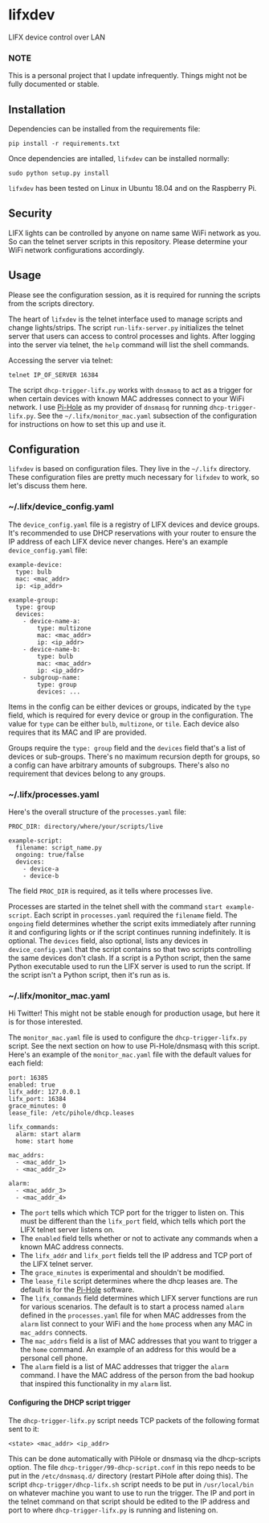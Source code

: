 # lifxdev
LIFX device control over LAN

### NOTE
This is a personal project that I update infrequently. Things might not be
fully documented or stable.

## Installation

Dependencies can be installed from the requirements file:

```
pip install -r requirements.txt
```

Once dependencies are intalled, `lifxdev` can be installed normally:

```
sudo python setup.py install
```

`lifxdev` has been tested on Linux in Ubuntu 18.04 and on the Raspberry Pi.

## Security

LIFX lights can be controlled by anyone on name same WiFi network as you. So
can the telnet server scripts in this repository. Please determine your WiFi
network configurations accordingly.

## Usage

Please see the configuration session, as it is required for running the scripts
from the scripts directory.

The heart of `lifxdev` is the telnet interface used to manage scripts and
change lights/strips. The script `run-lifx-server.py` initializes the telnet
server that users can access to control processes and lights. After logging
into the server via telnet, the `help` command will list the shell commands.

Accessing the server via telnet:

```
telnet IP_OF_SERVER 16384
```

The script `dhcp-trigger-lifx.py` works with `dnsmasq` to act as a trigger for
when certain devices with known MAC addresses connect to your WiFi network. I
use [Pi-Hole](https://pi-hole.net/) as my provider of `dnsmasq` for running
`dhcp-trigger-lifx.py`. See the `~/.lifx/monitor_mac.yaml` subsection of the
configuration for instructions on how to set this up and use it.

## Configuration

`lifxdev` is based on configuration files. They live in the `~/.lifx`
directory. These configuration files are pretty much necessary for `lifxdev` to
work, so let's discuss them here.

### ~/.lifx/device_config.yaml

The `device_config.yaml` file is a registry of LIFX devices and device groups.
It's recommended to use DHCP reservations with your router to ensure the IP
address of each LIFX device never changes. Here's an example
`device_config.yaml` file:

```
example-device:
  type: bulb
  mac: <mac_addr>
  ip: <ip_addr>

example-group:
  type: group
  devices:
    - device-name-a:
        type: multizone
        mac: <mac_addr>
        ip: <ip_addr>
    - device-name-b:
        type: bulb
        mac: <mac_addr>
        ip: <ip_addr>
    - subgroup-name:
        type: group
        devices: ...
```

Items in the config can be either devices or groups, indicated by the `type`
field, which is required for every device or group in the configuration. The
value for `type` can be either `bulb`, `multizone`, or `tile`. Each device also
requires that its MAC and IP are provided.

Groups require the `type: group` field and the `devices` field that's a list of
devices or sub-groups. There's no maximum recursion depth for groups, so a
config can have arbitrary amounts of subgroups. There's also no requirement
that devices belong to any groups.

### ~/.lifx/processes.yaml

Here's the overall structure of the `processes.yaml` file:

```
PROC_DIR: directory/where/your/scripts/live

example-script:
  filename: script_name.py
  ongoing: true/false
  devices:
    - device-a
    - device-b
```

The field `PROC_DIR` is required, as it tells where processes live.

Processes are started in the telnet shell with the command
`start example-script`. Each script in `processes.yaml` required the
`filename` field. The `ongoing` field determines whether the script exits
immediately after running it and configuring lights or if the script continues
running indefinitely. It is optional. The `devices` field, also optional,
lists any devices in `device_config.yaml` that the script contains so that two
scripts controlling the same devices don't clash. If a script is a Python
script, then the same Python executable used to run the LIFX server is used to
run the script. If the script isn't a Python script, then it's run as is.

### ~/.lifx/monitor_mac.yaml

Hi Twitter! This might not be stable enough for production usage, but here it
is for those interested.

The `monitor_mac.yaml` file is used to configure the `dhcp-trigger-lifx.py`
script. See the next section on how to use Pi-Hole/dnsmasq with this script.
Here's an example of the `monitor_mac.yaml` file with the default values for
each field:

```
port: 16385
enabled: true
lifx_addr: 127.0.0.1
lifx_port: 16384
grace_minutes: 0
lease_file: /etc/pihole/dhcp.leases

lifx_commands:
  alarm: start alarm
  home: start home

mac_addrs:
  - <mac_addr_1>
  - <mac_addr_2>

alarm:
  - <mac_addr_3>
  - <mac_addr_4>
```

* The `port` tells which which TCP port for the trigger to listen on. This must
be different than the `lifx_port` field, which tells which port the LIFX telnet
server listens on.
* The `enabled` field tells whether or not to activate any commands when a
known MAC address connects.
* The `lifx_addr` and `lifx_port` fields tell the IP address and TCP port of
the LIFX telnet server.
* The `grace_minutes` is experimental and shouldn't be modified.
* The `lease_file` script determines where the dhcp leases are. The default is
for the [Pi-Hole](https://pi-hole.net/) software.
* The `lifx_commands` field determines which LIFX server functions are run for
various scenarios. The default is to start a process named `alarm` defined in
the `processes.yaml` file for when MAC addresses from the `alarm` list connect
to your WiFi and the `home` process when any MAC in `mac_addrs` connects.
* The `mac_addrs` field is a list of MAC addresses that you want to trigger a
the `home` command. An example of an address for this would be a personal cell
phone.
* The `alarm` field is a list of MAC addresses that trigger the `alarm`
command. I have the MAC address of the person from the bad hookup that inspired
this functionality in my `alarm` list.

#### Configuring the DHCP script trigger

The `dhcp-trigger-lifx.py` script needs TCP packets of the following format
sent to it:

```
<state> <mac_addr> <ip_addr>
```

This can be done automatically with PiHole or dnsmasq via the dhcp-scripts
option. The file `dhcp-trigger/99-dhcp-script.conf` in this repo needs to be
put in the `/etc/dnsmasq.d/` directory (restart PiHole after doing this). The
script `dhcp-trigger/dhcp-lifx.sh` script needs to be put in `/usr/local/bin`
on whatever machine you want to use to run the trigger. The IP and port in the
telnet command on that script should be edited to the IP address and port to
where `dhcp-trigger-lifx.py` is running and listening on.
